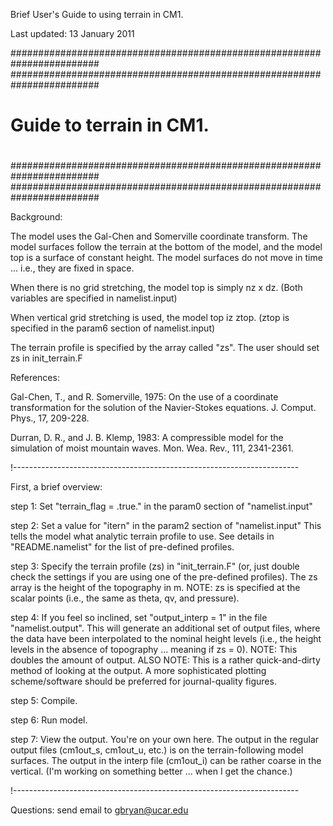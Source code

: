 
Brief User's Guide to using terrain in CM1.

Last updated:  13 January 2011


########################################################################
########################################################################
#                                                                      #
#  Guide to terrain in CM1.                                            #
#                                                                      #
########################################################################
########################################################################


Background:

The model uses the Gal-Chen and Somerville coordinate transform.  The 
model surfaces follow the terrain at the bottom of the model, and the
model top is a surface of constant height.  The model surfaces do not
move in time ... i.e., they are fixed in space.

When there is no grid stretching, the model top is simply nz x dz.
(Both variables are specified in namelist.input)

When vertical grid stretching is used, the model top iz ztop.  (ztop is
specified in the param6 section of namelist.input)

The terrain profile is specified by the array called "zs".  The user
should set zs in init_terrain.F



References:

Gal-Chen, T., and R. Somerville, 1975:  On the use of a coordinate
transformation for the solution of the Navier-Stokes equations.
J. Comput. Phys., 17, 209-228.

Durran, D. R., and J. B. Klemp, 1983:  A compressible model for the
simulation of moist mountain waves.  Mon. Wea. Rev., 111, 2341-2361.



!-----------------------------------------------------------------------


First, a brief overview:

 step 1:  Set "terrain_flag = .true." in the param0 section of 
          "namelist.input"

 step 2:  Set a value for "itern" in the param2 section of "namelist.input"
          This tells the model what analytic terrain profile to use.
          See details in "README.namelist" for the list of pre-defined
          profiles.

 step 3:  Specify the terrain profile (zs) in "init_terrain.F" (or, just 
          double check the settings if you are using one of the pre-defined
          profiles).  The zs array is the height of the topography in m.
          NOTE:  zs is specified at the scalar points (i.e., the same as
          theta, qv, and pressure).

 step 4:  If you feel so inclined, set "output_interp = 1" in the
          file "namelist.output".  This will generate an additional
          set of output files, where the data have been interpolated to
          the nominal height levels (i.e., the height levels in the
          absence of topography ... meaning if zs = 0).  NOTE:  This 
          doubles the amount of output.  ALSO NOTE:  This is a rather
          quick-and-dirty method of looking at the output.  A more
          sophisticated plotting scheme/software should be preferred
          for journal-quality figures.

 step 5:  Compile.

 step 6:  Run model.

 step 7:  View the output.  You're on your own here.  The output in the
          regular output files (cm1out_s, cm1out_u, etc.) is on the 
          terrain-following model surfaces.  The output in the interp
          file (cm1out_i) can be rather coarse in the vertical.
          (I'm working on something better ... when I get the chance.)


!-----------------------------------------------------------------------

Questions:  send email to gbryan@ucar.edu


